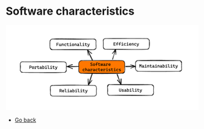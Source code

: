 # Software characteristics
![Software characteristics](https://raw.githubusercontent.com/AndersDeath/holy-theory/main/images/07-software-characteristics.png)

* [Go back](../readme.md)